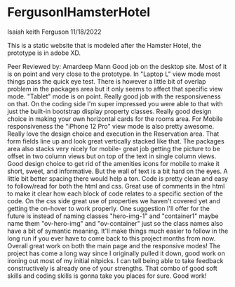 # FergusonIHamsterHotel

Isaiah keith Ferguson
11/18/2022

This is a static website that is modeled after the Hamster Hotel, the prototype is in adobe XD.


Peer Reviewed by: Amardeep Mann
Good job on the desktop site. Most of it is on point and very close to the prototype. In "Laptop L" view mode most things pass the quick eye test. There is however a little bit of overlap problem in the packages area but it only seems to affect that specific view mode. "Tablet" mode is on point. Really good job with the responsiveness on that. On the coding side I'm super impressed you were able to that with just the built-in bootstrap display property classes. Really good design choice in making your own horizontal cards for the rooms area.
For Mobile responsiveness the "iPhone 12 Pro" view mode is also pretty awesome. Really love the design choice and execution in the Reservation area. That form fields line up and look great vertically stacked like that. The packages area also stacks very nicely for mobile- great job getting the picture to be offset in two column views but on top of the text in single column views. Good design choice to get rid of the amenities icons for mobile to make it short, sweet, and informative. But the wall of text is a bit hard on the eyes. A little bit better spacing there would help a ton.
Code is pretty clean and easy to follow/read for both the html and css. Great use of comments in the html to make it clear how each block of code relates to a specific section of the code. On the css side great use of properties we haven't covered yet and getting the on-hover to work properly. One suggestion I'll offer for the future is instead of naming classes "hero-img-1" and "container1" maybe name them "ov-hero-img" and "ov-container" just so the class names also have a bit of symantic meaning. It'll make things much easier to follow in the long run if you ever have to come back to this project months from now.
Overall great work on both the main page and the responsive modes! The project has come a long way since I originally pulled it down, good work on ironing out most of my initial nitpicks. I can tell being able to take feedback constructively is already one of your strengths. That combo of good soft skills and coding skills is gonna take you places for sure. Good work!
